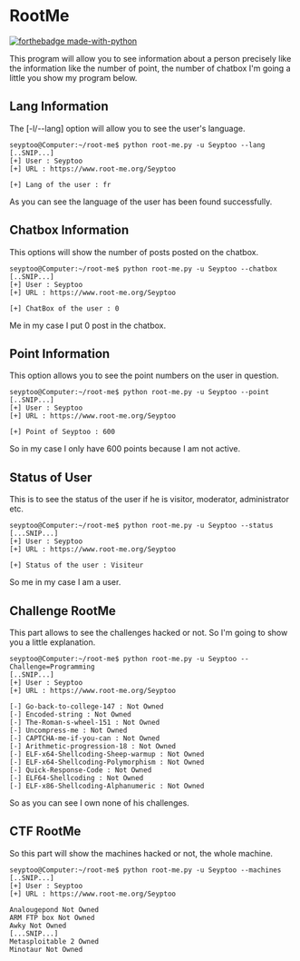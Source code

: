 # RootMe

[![forthebadge made-with-python](http://ForTheBadge.com/images/badges/made-with-python.svg)](https://www.python.org/)

This program will allow you to see information about a person precisely like the information like the number of point, the number of chatbox I'm going a little you show my program below.

Lang Information
----
The [-l/--lang] option will allow you to see the user's language.

    seyptoo@Computer:~/root-me$ python root-me.py -u Seyptoo --lang
    [..SNIP...]
    [+] User : Seyptoo
    [+] URL : https://www.root-me.org/Seyptoo

    [+] Lang of the user : fr

As you can see the language of the user has been found successfully.

Chatbox Information
----
This options will show the number of posts posted on the chatbox.

    seyptoo@Computer:~/root-me$ python root-me.py -u Seyptoo --chatbox
    [..SNIP...]
    [+] User : Seyptoo
    [+] URL : https://www.root-me.org/Seyptoo

    [+] ChatBox of the user : 0

Me in my case I put 0 post in the chatbox.

Point Information
----
This option allows you to see the point numbers on the user in question.

    seyptoo@Computer:~/root-me$ python root-me.py -u Seyptoo --point
    [..SNIP...]
    [+] User : Seyptoo
    [+] URL : https://www.root-me.org/Seyptoo

    [+] Point of Seyptoo : 600

So in my case I only have 600 points because I am not active.

Status of User
----
This is to see the status of the user if he is visitor, moderator, administrator etc.

    seyptoo@Computer:~/root-me$ python root-me.py -u Seyptoo --status
    [...SNIP...]
    [+] User : Seyptoo
    [+] URL : https://www.root-me.org/Seyptoo

    [+] Status of the user : Visiteur

So me in my case I am a user.

Challenge RootMe
----
This part allows to see the challenges hacked or not. So I'm going to show you a little explanation.

    seyptoo@Computer:~/root-me$ python root-me.py -u Seyptoo --Challenge=Programming
    [..SNIP...]
    [+] User : Seyptoo
    [+] URL : https://www.root-me.org/Seyptoo

    [-] Go-back-to-college-147 : Not Owned
    [-] Encoded-string : Not Owned
    [-] The-Roman-s-wheel-151 : Not Owned
    [-] Uncompress-me : Not Owned
    [-] CAPTCHA-me-if-you-can : Not Owned
    [-] Arithmetic-progression-18 : Not Owned
    [-] ELF-x64-Shellcoding-Sheep-warmup : Not Owned
    [-] ELF-x64-Shellcoding-Polymorphism : Not Owned
    [-] Quick-Response-Code : Not Owned
    [-] ELF64-Shellcoding : Not Owned
    [-] ELF-x86-Shellcoding-Alphanumeric : Not Owned

So as you can see I own none of his challenges.

CTF RootMe
----
So this part will show the machines hacked or not, the whole machine.

    seyptoo@Computer:~/root-me$ python root-me.py -u Seyptoo --machines
    [..SNIP...]
    [+] User : Seyptoo
    [+] URL : https://www.root-me.org/Seyptoo
    
    Analougepond Not Owned
    ARM FTP box Not Owned
    Awky Not Owned
    [...SNIP...]
    Metasploitable 2 Owned
    Minotaur Not Owned
    
